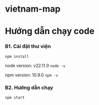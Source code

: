 # vietnam-map
# Hướng dẫn chạy code
### B1. Cài đặt thư viện
```npm install```

node version: v22.11.0
```node -v```

npm version: 10.9.0
```npm -v```

### B2. Hướng dẫn chạy
```npm start```
